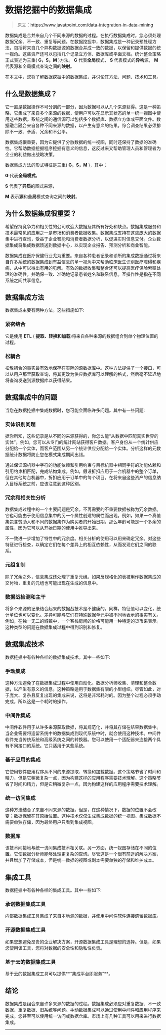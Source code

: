 # 数据挖掘中的数据集成

> 原文：<https://www.javatpoint.com/data-integration-in-data-mining>

数据集成是合并来自几个不同来源的数据的过程。在执行数据集成时，您必须处理数据冗余、不一致、重复等问题。在数据挖掘中，数据集成是一种记录预处理方法，包括将来自几个异构数据源的数据合并成一致的数据，以保留和提供数据的统一视角。这些资产还可以包括几个记录立方体、数据库或平面文档。统计整合策略正式表述为三重( **G，S，M** )方法。 **G** 代表**全局**模式， **S** 代表模式的**异构**源， **M** 代表源和全局模式查询之间的**映射**。

在本文中，您将了解[数据挖掘](https://www.javatpoint.com/data-mining)中的数据集成，并讨论其方法、问题、技术和工具。

## 什么是数据集成？

它一直是数据操作不可分割的一部分，因为数据可以从几个来源获得。这是一种策略，它集成了来自多个来源的数据，使用户可以在显示其状态的单一统一视图中使用这些数据。系统之间的通信源可以包括多个数据库、数据立方体或平面文件。数据融合融合来自各种不同来源的数据，以产生有意义的结果。综合调查结果必须排除不一致、矛盾、冗余和不公平。

数据集成很重要，因为它提供了分散数据的统一视图，同时还保持了数据的准确性。它帮助数据挖掘程序挖掘有意义的信息，这反过来又帮助管理人员和管理者为企业的利益做出战略决策。

数据集成方法的形式特征是三重( **G，S，M** )，其中；

**G** 代表**全局模式**，

**S** 代表了**异质**的图式来源，

**M** 表示**源**和**全局**模式查询之间的**映射**。

## 为什么数据集成很重要？

希望保持竞争力和相关性的公司欢迎大数据及其所有好处和缺点。数据集成服务和技术最常见的应用之一是市场和消费者数据收集。数据集成支持在这些庞大的数据集中进行查询，受益于企业智能和消费者数据分析，以促进实时信息交付。企业数据集成将集成数据馈送到数据中心，以实现企业报告、预测分析和商业智能。

数据集成在医疗保健行业尤为重要。来自各种患者记录和诊所的集成数据通过将来自许多系统的数据集成到有益信息的单一视角中来帮助临床医生识别医疗障碍和疾病，从中可以得出有用的见解。有效的数据收集和整合还可以提高医疗保险索赔处理的准确性，并确保一致、准确地记录患者姓名和联系信息。互操作性是指在不同系统之间共享信息。

## 数据集成方法

数据集成主要有两种方法。这些措施如下:

### 紧密结合

它是使用 **ETL** ( **提取、转换和加载**)将来自各种来源的数据组合到单个物理位置的过程。

### 松耦合

松散耦合的事实最有效地保存在实际的源数据库中。这种方法提供了一个接口，可以从用户那里获取查询，将其更改为供应数据库可以理解的格式，然后毫不延迟地将查询发送到源数据库以获得结果。

## 数据集成中的问题

当您在数据挖掘中集成数据时，您可能会面临许多问题。其中有一些问题:

### 实体识别问题

据你所知，这些记录是从不同的来源获得的，你怎么能“从数据中匹配真实世界的实体”。例如，您可以从专门的统计网站获得客户数据。客户身份从一个统计供应分配给一个实体，而客户范围从另一个统计供应分配给一个实体。分析这样的元数据统计数据将防止您在模式集成期间出错。

通过保证源机器中字符的功能依赖和引用约束与目标机器中相同字符的功能依赖和引用约束相匹配，完成结构集成。例如，假设折扣应用于一台机器中的整个订单，但在其他每台机器中，折扣应用于订单中的每个项目。在将来自这些资产的信息纳入目标系统之前，应该注意到这种区别。

### 冗余和相关性分析

数据集成过程中的一个主要问题是冗余。不再需要的不重要数据被称为冗余数据。它也可能由于使用信息集中的另一个属性创建的属性而出现。例如，如果一个真值集包含赞助人和不同的数据集作为购买者的开始日期，那么年龄可能是一个多余的属性，因为它可以从开始日期的使用中推导出来。

不一致进一步增加了特性中的冗余度。相关分析的使用可以用来确定冗余。对这些特征进行检查，以确定它们在每个差异上的相互依赖性，从而发现它们之间的联系。

### 元组复制

除了冗余之外，信息集成还处理了重复元组。如果反规格化的表被用作数据集成的交付物，重复的元组也可能出现在生成的信息中。

### 数据战检测和主干

将多个来源的记录结合起来的数据战技术是不健康的。同样，特征值可以变化，统计单位也可以变化。差异可能与它们在特殊数据单元中被不同地表示的事实有关。例如，在独一无二的城镇中，一个客栈房间的价格可能用一种特定的货币来表示。这种类型的问题在数据集成过程中得到识别和修复。

## 数据集成技术

数据挖掘中有各种各样的数据集成技术。其中一些如下:

### 手动集成

这种方法避免了在数据集成过程中使用自动化。数据分析师收集、清理和整合数据，以产生有意义的信息。这种策略适用于数据集有限的小型组织。尽管如此，对于庞大、复杂且反复出现的集成来说，这将是非常耗时的。因为整个过程必须手动完成，所以这是一个耗时的操作。

### 中间件集成

中间件软件用于从许多来源获取数据，将其规范化，并将其存储在结果数据集中。当企业需要将遗留系统中的数据集成到现代系统中时，就会使用这种技术。中间件软件充当传统系统和高级系统之间的转换器。您可以使用一个适配器来连接两个具有不同接口的系统。它只适用于某些系统。

### 基于应用的集成

它使用软件应用程序从不同的来源提取、转换和加载数据。这个策略节省了时间和精力，但是它稍微复杂一点，因为构建这样的应用程序需要技术理解。这个策略节省了时间和精力，但是它稍微复杂一点，因为构建这样的应用程序需要技术理解。

### 统一访问集成

这种方法结合了来自不同来源的数据。但是，在这种情况下，数据的位置不会改变；数据保留在其原始位置。这种技术仅仅生成集成数据的统一视图。集成数据不需要单独存储，因为最终用户只看到集成视图。

### 数据库

该技术间接地与统一访问集成技术相关联。另一方面，统一视图存储在不同的位置。它使数据分析师能够处理更复杂的查询。尽管这是一个很有前途的解决方案，并且增加了存储成本，但是统一数据的视图或副本需要单独的存储和维护成本。

## 集成工具

数据挖掘中有各种各样的集成工具。其中一些如下:

### 承诺数据集成工具

内部数据集成工具集成了来自本地源的数据，并使用中间件软件连接遗留数据库。

### 开源数据集成工具

如果您想避免昂贵的企业解决方案，开源数据集成工具是理想的选择。但是，如果您使用该工具，您将对数据的安全性和隐私性负责。

### 基于云的数据集成工具

基于云的数据集成工具可以提供**“集成平台即服务”**。

## 结论

数据集成是组合来自许多来源的数据的过程。数据集成必须应对重复数据、不一致数据、重复数据、旧系统等问题。手动数据集成可以通过使用中间件和应用程序来完成。您甚至可以使用统一访问或数据仓库。市场上有几种工具可以用来进行数据集成。

* * *